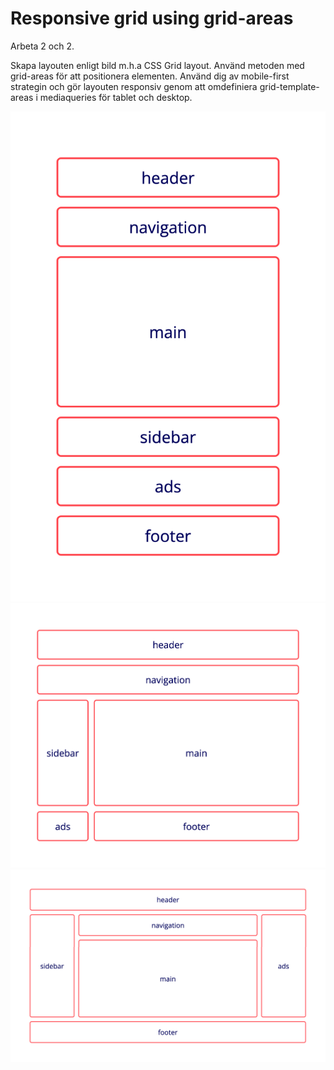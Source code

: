 #  Responsive grid using grid-areas

Arbeta 2 och 2.

Skapa layouten enligt bild m.h.a CSS Grid layout. Använd metoden med grid-areas för att positionera elementen. Använd dig av mobile-first strategin och gör layouten responsiv genom att omdefiniera grid-template-areas i mediaqueries för tablet och desktop.

![Mobile-screen](https://github.com/chasacademy-sandra-larsson/css-grid-fundamentals/blob/main/2.%20Responsive%20grid%20using%20grid-areas/mobile.png)
![Tablet-screen](https://github.com/chasacademy-sandra-larsson/css-grid-fundamentals/blob/main/2.%20Responsive%20grid%20using%20grid-areas/tablet.png)
![Desktop-screen](https://github.com/chasacademy-sandra-larsson/css-grid-fundamentals/blob/main/2.%20Responsive%20grid%20using%20grid-areas/desktop.png)



